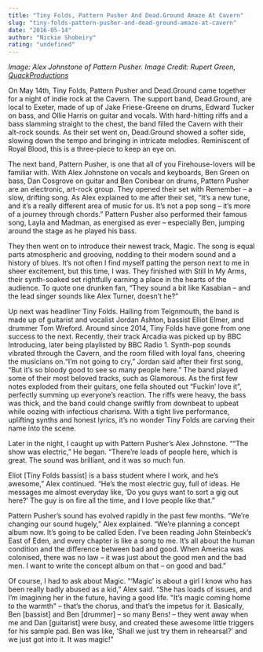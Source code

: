 ```yaml
---
title: "Tiny Folds, Pattern Pusher And Dead.Ground Amaze At Cavern"
slug: "tiny-folds-pattern-pusher-and-dead-ground-amaze-at-cavern"
date: "2016-05-14"
author: "Nickie Shobeiry"
rating: "undefined"
---
```


_Image: Alex Johnstone of Pattern Pusher. Image Credit: Rupert Green, [QuackProductions](https://www.facebook.com/QuackProductions/)_

On May 14th, Tiny Folds, Pattern Pusher and Dead.Ground came together for a night of indie rock at the Cavern. The support band, Dead.Ground, are local to Exeter, made of up of Jake Friese-Greene on drums, Edward Tucker on bass, and Ollie Harris on guitar and vocals. With hard-hitting riffs and a bass slamming straight to the chest, the band filled the Cavern with their alt-rock sounds. As their set went on, Dead.Ground showed a softer side, slowing down the tempo and bringing in intricate melodies. Reminiscent of Royal Blood, this is a three-piece to keep an eye on.

The next band, Pattern Pusher, is one that all of you Firehouse-lovers will be familiar with. With Alex Johnstone on vocals and keyboards, Ben Green on bass, Dan Cosgrove on guitar and Ben Conibear on drums, Pattern Pusher are an electronic, art-rock group. They opened their set with Remember – a slow, drifting song. As Alex explained to me after their set, “It’s a new tune, and it’s a really different area of music for us. It’s not a pop song – it’s more of a journey through chords.” Pattern Pusher also performed their famous song, Layla and Madman, as energised as ever – especially Ben, jumping around the stage as he played his bass.

They then went on to introduce their newest track, Magic. The song is equal parts atmospheric and grooving, nodding to their modern sound and a history of blues. It’s not often I find myself patting the person next to me in sheer excitement, but this time, I was. They finished with Still In My Arms, their synth-soaked set rightfully earning a place in the hearts of the audience. To quote one drunken fan, “They sound a bit like Kasabian – and the lead singer sounds like Alex Turner, doesn’t he?”

Up next was headliner Tiny Folds. Hailing from Teignmouth, the band is made up of guitarist and vocalist Jordan Ashton, bassist Elliot Elmer, and drummer Tom Wreford. Around since 2014, Tiny Folds have gone from one success to the next. Recently, their track Arcadia was picked up by BBC Introducing, later being playlisted by BBC Radio 1. Synth-pop sounds vibrated through the Cavern, and the room filled with loyal fans, cheering the musicians on.“I’m not going to cry,” Jordan said after their first song, “But it’s so bloody good to see so many people here.” The band played some of their most beloved tracks, such as Glamorous. As the first few notes exploded from their guitars, one fella shouted out “Fuckin’ love it”, perfectly summing up everyone’s reaction. The riffs were heavy, the bass was thick, and the band could change swiftly from downbeat to upbeat while oozing with infectious charisma. With a tight live performance, uplifting synths and honest lyrics, it’s no wonder Tiny Folds are carving their name into the scene.

Later in the night, I caught up with Pattern Pusher’s Alex Johnstone. ““The show was electric,” He began. “There’re loads of people here, which is great. The sound was brilliant, and it was so much fun.

Eliot \[Tiny Folds bassist\] is a bass student where I work, and he’s awesome,” Alex continued. “He’s the most electric guy, full of ideas. He messages me almost everyday like, ‘Do you guys want to sort a gig out here?’ The guy is on fire all the time, and I love people like that.”

Pattern Pusher’s sound has evolved rapidly in the past few months. “We’re changing our sound hugely,” Alex explained. “We’re planning a concept album now. It’s going to be called Eden. I’ve been reading John Steinbeck’s East of Eden, and every chapter is like a song to me. It’s all about the human condition and the difference between bad and good. When America was colonised, there was no law – it was just about the good men and the bad men. I want to write the concept album on that – on good and bad.”

Of course, I had to ask about Magic. “‘Magic’ is about a girl I know who has been really badly abused as a kid,” Alex said. “She has loads of issues, and I’m imagining her in the future, having a good life. "It’s magic coming home to the warmth" – that’s the chorus, and that’s the impetus for it. Basically, Ben \[bassist\] and Ben \[drummer\] – so many Bens! – they went away when me and Dan \[guitarist\] were busy, and created these awesome little triggers for his sample pad. Ben was like, ‘Shall we just try them in rehearsal?’ and we just got into it. It was magic!”
